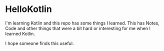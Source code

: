 # HelloKotlin

I'm learning Kotlin and this repo has some things I learned.
This has Notes, Code and other things that were a bit hard or interesting for me when I learned Kotlin.



I hope someone finds this useful.